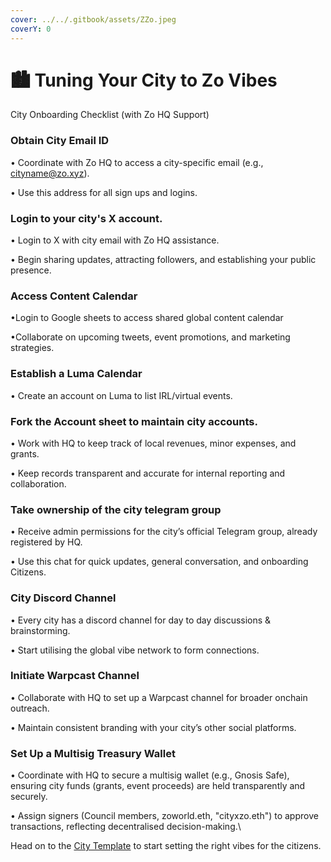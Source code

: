 ```yaml
---
cover: ../../.gitbook/assets/ZZo.jpeg
coverY: 0
---
```


# 🏙️ Tuning Your City to Zo Vibes

City Onboarding Checklist (with Zo HQ Support)

### Obtain City Email ID

• Coordinate with Zo HQ to  access a city-specific email (e.g., cityname@zo.xyz).

• Use this address for all sign ups and logins.

### Login to your city's X account.&#x20;

• Login to X with city email with Zo HQ assistance.&#x20;

• Begin sharing updates, attracting followers, and establishing your public presence.

### Access Content Calendar

•Login to Google sheets to access shared global content calendar&#x20;

•Collaborate on upcoming tweets, event promotions, and marketing strategies.

### Establish a Luma Calendar

• Create an account on Luma to list IRL/virtual events.

### Fork the Account sheet to maintain city accounts.&#x20;

• Work with HQ to keep track of local revenues, minor expenses, and grants.

• Keep records transparent and accurate for internal reporting and collaboration.

### Take ownership of the city telegram group

• Receive admin permissions for the city’s official Telegram group, already registered by HQ.

• Use this chat for quick updates, general conversation, and onboarding Citizens.

### City Discord Channel

• Every city has a discord channel for day to day discussions & brainstorming.&#x20;

• Start utilising the global vibe network to form connections.

### Initiate Warpcast Channel

• Collaborate with HQ to set up a Warpcast channel for broader onchain outreach.

• Maintain consistent branding with your city’s other social platforms.

### Set Up a Multisig Treasury Wallet

• Coordinate with HQ to secure a multisig wallet (e.g., Gnosis Safe), ensuring city funds (grants, event proceeds) are held transparently and securely.

• Assign signers (Council members, zoworld.eth, "cityxzo.eth") to approve transactions, reflecting decentralised decision-making.\


Head on to the [City Template](city-template.md) to start setting the right vibes for the citizens.&#x20;

